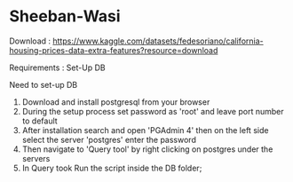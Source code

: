 # Sheeban-Wasi

Download : https://www.kaggle.com/datasets/fedesoriano/california-housing-prices-data-extra-features?resource=download

Requirements : Set-Up DB

Need to set-up DB
1) Download and install postgresql from your browser
2) During the setup process set password as 'root' and leave port number to default
3) After installation search and open 'PGAdmin 4' then on the left side select the server 'postgres' enter the password
4) Then navigate to 'Query tool' by right clicking on postgres under the servers
5) In Query took Run the script inside the DB folder;
